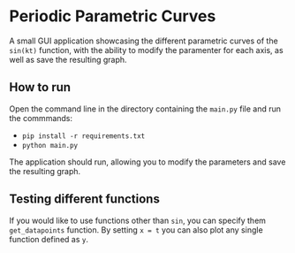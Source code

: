 # Periodic Parametric Curves
A small GUI application showcasing the different parametric curves of the `sin(kt)` function, with the ability to modify the paramenter for each axis, as well as save the resulting graph.

## How to run
Open the command line in the directory containing the `main.py` file and run the commmands: 
- `pip install -r requirements.txt `
- `python main.py`

The application should run, allowing you to modify the parameters and save the resulting graph.

## Testing different functions
If you would like to use functions other than `sin`, you can specify them `get_datapoints` function. By setting `x = t` you can also plot any single function defined as `y`.